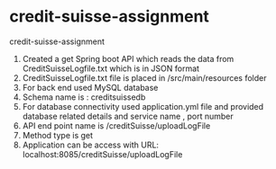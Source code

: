 # credit-suisse-assignment
credit-suisse-assignment

1. Created a get Spring boot API which reads the data from CreditSuisseLogfile.txt which is in JSON format
2. CreditSuisseLogfile.txt file is placed in /src/main/resources folder
3. For back end used MySQL database
4. Schema name is : creditsuissedb
5. For database connectivity used application.yml file and provided database related details and service name , port number
6. API end point name is /creditSuisse/uploadLogFile
7. Method type is get 
8. Application can be access with URL: localhost:8085/creditSuisse/uploadLogFile
